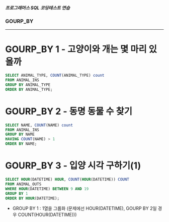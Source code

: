 ##### 프로그래머스 SQL 코딩테스트 연습

### GOURP_BY

---

# GOURP_BY 1 - 고양이와 개는 몇 마리 있을까

```SQL
SELECT ANIMAL_TYPE, COUNT(ANIMAL_TYPE) count
FROM ANIMAL_INS
GROUP BY ANIMAL_TYPE
ORDER BY ANIMAL_TYPE;
```

# GOURP_BY 2 - 동명 동물 수 찾기

```SQL
SELECT NAME, COUNT(NAME) count
FROM ANIMAL_INS
GROUP BY NAME
HAVING COUNT(NAME) > 1
ORDER BY NAME;
```

# GOURP_BY 3 - 입양 시각 구하기(1)

```SQL
SELECT HOUR(DATETIME) HOUR, COUNT(HOUR(DATETIME)) COUNT
FROM ANIMAL_OUTS
WHERE HOUR(DATETIME) BETWEEN 9 AND 19
GROUP BY 1
ORDER BY HOUR(DATETIME);
```

- GROUP BY 1 : 1열을 그룹화 (문제에선 HOUR(DATETIME), GOURP BY 2일 경우 COUNT(HOUR(DATETIME)))
